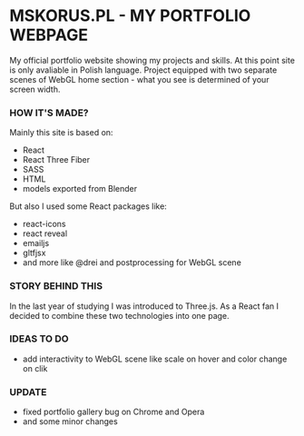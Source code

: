 # MSKORUS.PL - MY PORTFOLIO WEBPAGE

My official portfolio website showing my projects and skills. At this point site is only avaliable in Polish language.
Project equipped with two separate scenes of WebGL home section - what you see is determined of your screen width.

### HOW IT'S MADE?

Mainly this site is based on:

- React
- React Three Fiber
- SASS
- HTML
- models exported from Blender

But also I used some React packages like:

- react-icons
- react reveal
- emailjs
- gltfjsx
- and more like @drei and postprocessing for WebGL scene

### STORY BEHIND THIS

In the last year of studying I was introduced to Three.js. As a React fan I decided to combine these two technologies into one page.

### IDEAS TO DO

- add interactivity to WebGL scene like scale on hover and color change on clik

### UPDATE

- fixed portfolio gallery bug on Chrome and Opera
- and some minor changes
